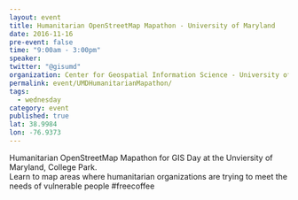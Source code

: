 ```yaml
---
layout: event
title: Humanitarian OpenStreetMap Mapathon - University of Maryland
date: 2016-11-16
pre-event: false
time: "9:00am - 3:00pm"
speaker: 
twitter: "@gisumd"
organization: Center for Geospatial Information Science - University of Maryland, College Park
permalink: event/UMDHumanitarianMapathon/
tags: 
  - wednesday
category: event
published: true
lat: 38.9984
lon: -76.9373
---
```


Humanitarian OpenStreetMap Mapathon for GIS Day at the Unviersity of Maryland, College Park.  
Learn to map areas where humanitarian organizations are trying to meet the needs of vulnerable people  #freecoffee
